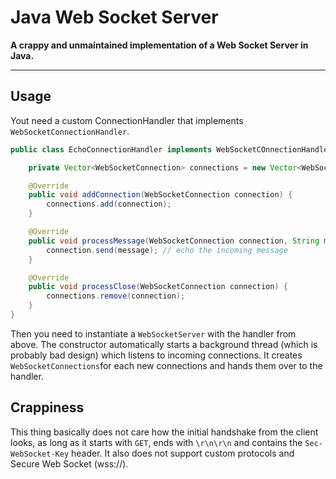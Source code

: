 # Java Web Socket Server

**A crappy and unmaintained implementation of a Web Socket Server in Java.**

---

## Usage

Yout need a custom ConnectionHandler that implements `WebSocketConnectionHandler`.

```java
public class EchoConnectionHandler implements WebSocketCOnnectionHandler {

    private Vector<WebSocketConnection> connections = new Vector<WebSocketConnection>();

    @Override
    public void addConnection(WebSocketConnection connection) {
        connections.add(connection);
    }

    @Override
    public void processMessage(WebSocketConnection connection, String message) {
        connection.send(message); // echo the incoming message
    }

    @Override
    public void processClose(WebSocketConnection connection) {
        connections.remove(connection);
    }
}
```

Then you need to instantiate a `WebSocketServer` with the handler from above. The constructor automatically starts a background thread (which is probably bad design) which listens to incoming connections. It creates `WebSocketConnections`for each new connections and hands them over to the handler.

## Crappiness

This thing basically does not care how the initial handshake from the client looks, as long as it starts with `GET`, ends with `\r\n\r\n` and contains the `Sec-WebSocket-Key` header. It also does not support custom protocols and Secure Web Socket (wss://).
